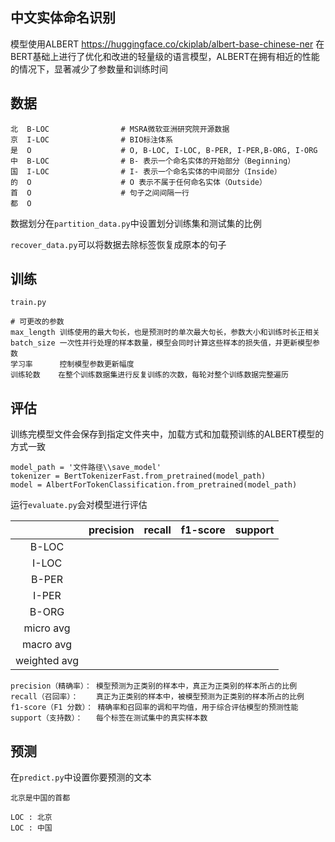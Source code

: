 ## 中文实体命名识别

模型使用ALBERT   https://huggingface.co/ckiplab/albert-base-chinese-ner
在BERT基础上进行了优化和改进的轻量级的语言模型，ALBERT在拥有相近的性能的情况下，显著减少了参数量和训练时间

## 数据

```
北  B-LOC				# MSRA微软亚洲研究院开源数据
京  I-LOC				# BIO标注体系
是  O					# O, B-LOC, I-LOC, B-PER, I-PER,B-ORG, I-ORG
中  B-LOC				# B- 表示一个命名实体的开始部分（Beginning）
国  I-LOC				# I- 表示一个命名实体的中间部分（Inside）
的  O					# O 表示不属于任何命名实体（Outside）
首  O					# 句子之间间隔一行
都  O
```

数据划分在`partition_data.py`中设置划分训练集和测试集的比例

`recover_data.py`可以将数据去除标签恢复成原本的句子

## 训练

`train.py` 

```
# 可更改的参数
max_length 训练使用的最大句长，也是预测时的单次最大句长，参数大小和训练时长正相关
batch_size 一次性并行处理的样本数量，模型会同时计算这些样本的损失值，并更新模型参数
学习率      控制模型参数更新幅度
训练轮数    在整个训练数据集进行反复训练的次数，每轮对整个训练数据完整遍历
```

## 评估

训练完模型文件会保存到指定文件夹中，加载方式和加载预训练的ALBERT模型的方式一致

```
model_path = '文件路径\\save_model'
tokenizer = BertTokenizerFast.from_pretrained(model_path)
model = AlbertForTokenClassification.from_pretrained(model_path)
```

运行`evaluate.py`会对模型进行评估

|              | precision | recall | f1-score | support |
| :----------: | :-------: | :----: | :------: | :-----: |
|    B-LOC     |           |        |          |         |
|    I-LOC     |           |        |          |         |
|    B-PER     |           |        |          |         |
|    I-PER     |           |        |          |         |
|    B-ORG     |           |        |          |         |
|  micro avg   |           |        |          |         |
|  macro avg   |           |        |          |         |
| weighted avg |           |        |          |         |

```
precision（精确率）：	模型预测为正类别的样本中，真正为正类别的样本所占的比例
recall（召回率）：	真正为正类别的样本中，被模型预测为正类别的样本所占的比例
f1-score（F1 分数）： 精确率和召回率的调和平均值，用于综合评估模型的预测性能
support（支持数）：	每个标签在测试集中的真实样本数
```

## 预测

在`predict.py`中设置你要预测的文本

```
北京是中国的首都
```

```
LOC : 北京
LOC : 中国
```

